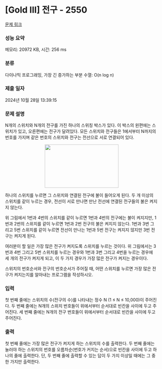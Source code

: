 # [Gold III] 전구 - 2550 

[문제 링크](https://www.acmicpc.net/problem/2550) 

### 성능 요약

메모리: 20972 KB, 시간: 256 ms

### 분류

다이나믹 프로그래밍, 가장 긴 증가하는 부분 수열: O(n log n)

### 제출 일자

2024년 10월 28일 13:39:15

### 문제 설명

<p>N개의 스위치와 N개의 전구를 가진 하나의 스위칭 박스가 있다. 이 박스의 왼편에는 스위치가 있고, 오른편에는 전구가 달려있다. 모든 스위치와 전구들은 1에서부터 N까지의 번호를 가지며 같은 번호의 스위치와 전구는 전선으로 서로 연결되어 있다.</p>

<p style="text-align: center;"><img alt="" src="https://www.acmicpc.net/upload/images/jqwke.png" style="width: 243px; height: 143px;"></p>

<p>하나의 스위치를 누르면 그 스위치와 연결된 전구에 불이 들어오게 된다. 두 개 이상의 스위치를 같이 누르는 경우, 전선이 서로 만나면 만난 전선에 연결된 전구들의 불은 켜지지 않는다.</p>

<p>위 그림에서 1번과 4번의 스위치를 같이 누르면 1번과 4번의 전구에는 불이 켜지지만, 1번과 2번의 스위치를 같이 누르면 1번과 2번 전구의 불은 켜지지 않는다. 1번과 3번 그리고 5번 스위치를 같이 누르면 전선이 만나는 1번과 5번 전구는 켜지지 않지만 3번 전구는 켜지게 된다.</p>

<p>여러분이 할 일은 가장 많은 전구가 켜지도록 스위치를 누르는 것이다. 위 그림에서는 3번과 4번 그리고 5번 스위치를 누르는 경우와 1번과 3번 그리고 4번을 누르는 경우에 세 개의 전구가 켜지게 되고, 이 두 가지 경우가 가장 많은 전구가 켜지는 경우이다.</p>

<p>스위치의 번호순서와 전구의 번호순서가 주어질 때, 어떤 스위치를 누르면 가장 많은 전구가 켜지는지를 알아내는 프로그램을 작성하시오.</p>

### 입력 

 <p>첫 번째 줄에는 스위치의 수(전구의 수)를 나타내는 정수 N (1 ≤ N ≤ 10,000)이 주어진다. 두 번째 줄에는 N개의 스위치 번호들이 위에서부터 순서대로 빈칸을 사이에 두고 주어진다. 세 번째 줄에는 N개의 전구 번호들이 위에서부터 순서대로 빈칸을 사이에 두고 주어진다.</p>

### 출력 

 <p>첫 번째 줄에는 가장 많은 전구가 켜지게 하는 스위치의 수를 출력한다. 두 번째 줄에는 눌러야 하는 스위치의 번호를 오름차순(번호가 커지는 순서)으로 빈칸을 사이에 두고 하나의 줄에 출력한다. 단, 두 번째 줄에 출력할 수 있는 답이 두 가지 이상일 때에는 그 중 한 가지만 출력한다.</p>

